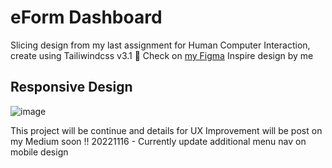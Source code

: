 # eForm Dashboard 
Slicing design from my last assignment for Human Computer Interaction, create using Tailiwindcss v3.1 💃
Check on [my Figma](https://www.figma.com/file/GYlGYKZo6IhBMOscGDKrCJ/SPL-Online?node-id=1%3A2])
Inspire design by me

## Responsive Design

![image](https://user-images.githubusercontent.com/71620289/202118470-b51c9389-9501-4ab3-b3a2-d91afdfcd011.png)


This project will be continue and details for UX Improvement will be post on my Medium soon !!
20221116 - Currently update additional menu nav on mobile design
